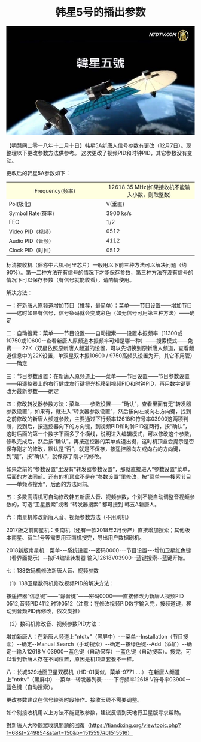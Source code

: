


<div align="center"><h1>韩星5号的播出参数</h1></div><p></p>
<img src="https://github.com/dfchunsring/arar/blob/master/Read.img/star5.jpg?raw=true" style="max-width:100%;" width="880"><p>

【明慧网二零一八年十二月十日】韩星5A新唐人信号参数有更改（12月7日）。现整理以下更改参数方法供参考。
这次更改了视频PID和时钟PID，其它参数没有变动。

更改后的韩星5A参数如下：

<table>
<tr style="background:lightyellow;text-align:center">
	<td width="450">Frequency(频率)</td>
	<td width="440">12618.35 MHz(如果接收机不能输入小数，则取整数) </td>
</tr>
<tr>
	<td>Pol(极化)</td>
	<td>V(垂直)</td>
</tr>
<tr>
	<td>Symbol Rate(符率)</td>
	<td>3900 ks/s</td>
</tr>
<tr>
	<td>FEC</td>
	<td>1/2</td>
</tr>
<tr>
	<td>Video PID（视频）</td>
	<td>0512</td>
</tr>
<tr>
	<td>Audio PID（音频）</td>
	<td>4112</td>
</tr>
<tr>
	<td>Clock PID（时钟）</td>
	<td>0512</td>
</tr>
</table>

标清接收机（俗称中六机-阿里芯片）一般用以下前三种方法可以解决问题（约90%）。第一二种方法在有信号的情况下才能保存参数，第三种方法在没有信号的情况下可以保存参数（有信号就能收看），请酌情使用。

解决方法：

一：在新唐人原频道增加节目（推荐，最简单）：菜单——节目设置——增加节目——这时如果有信号，信号条码就会变成彩色（如无信号可用第三种方法）——确定

二：自动搜索：菜单——节目设置——自动搜索——设置本振频率（11300或10750或10600--查看新唐人原频道本振频率可知是哪一种）——搜索模式——免费——22K（双星依照原新唐人频道的设置，可以先切换到原新唐人频道，查看频道信息中的22K设置，单双星双本振10600 / 9750高频头设置为开，其它不用管）——确定

三：节目参数设置：在新唐人原频道上——菜单——节目设置——节目参数设置——用遥控器上的右行健或左行键将光标移到视频PID和时钟PID，再用数字键更改为最新参数——确定

四：修改转发器参数方法：菜单——参数设置——“确认”，查看里面有无“转发器参数设置”，如果有，就进入“转发器参数设置”，然后按向左或向右方向键，找到之前修改的新唐人频道参数，主要通过下行频率12618和符号率03900这两项判断，找到后，按遥控器向下的方向键，到视频PID和时钟PID这两行，按“确认”，这时后面的第一个数字下面多了个横线，说明进入编辑模式，可以修改这个参数，修改完成后，然后按“确认”。再按遥控器的菜单或退出键，这时机顶盒会提示是否保存刚才的修改，默认是“否”，就是不保存，按遥控器向左或向右的方向键，到“是”，按“确认”，就保存了刚才的修改。

如果之前的“参数设置”里没有“转发器参数设置”，那就直接进入“参数设置”菜单，后面的方法同前。还有的机顶盒不是在“参数设置”里修改，按“菜单——搜索节目——单频点搜索”，后面的方法同前。

五：多数高清机可自动修改韩五新唐人音、视频参数，个别不能自动调整音视频参数的，可选“卫星搜索”或者 “转发器搜索” 都可搜到 韩五A新唐人。

六：南星机修改新唐人音、视频参数方法（不用刷机）

2017版之前南星机：亚南机（还有一款2018年2月份产）直接增加搜索；其他版本南星、荷兰1号等需要用亚南机搜完，导出用户数据刷机。

2018新版南星机：菜单---系统设置---密码0000---节目设置---增加卫星红色键（看界面提示）--按F4编辑转发器 输入12618V03900--蓝键搜索--蓝键开始。

七：138数码机修改新唐人音、视频参数

（1）138卫星数码机修改视频PID的解决方法：

按遥控器“信息键”——“静音键”——密码0000——直接修改为新唐人视频PID 0512,音频PID4112,时钟0512（注意：在修改视频PID数字输入完，按频道键，移动到音频PID再修改，依次类推）

（2）数码机修改音、视频参数PID方法：

增加新唐人：在新唐人频道上"ntdtv"（黑屏中）---菜单--Installatlon（节目搜索）--确定--Manual Search（手动搜索）--确定--按绿色键--Add（添加）--确定--输入12618 V 03900--蓝色键（自动保存）--蓝色键（自动搜索）。搜完，可以看到新唐人存在不同位置，原因是机顶盒套餐不一样。

八：长城629地面卫星双模机（HD-01类似，菜单-9771.....）
在新唐人频道上"ntdtv"（黑屏中）--菜单--转发器列表-----下行频率12618 V符号率03900--蓝色键（自动搜索）。

更改参数建议在信号较强时段操作。接收天线不需要调整。

如个别接收机用以上方法不能更改参数，建议反馈到天地行卫星版寻求帮助。

對新唐人大陸觀眾收訊問題的回復（https://tiandixing.org/viewtopic.php?f=68&t=249854&start=150&p=1515597#p1515516）








